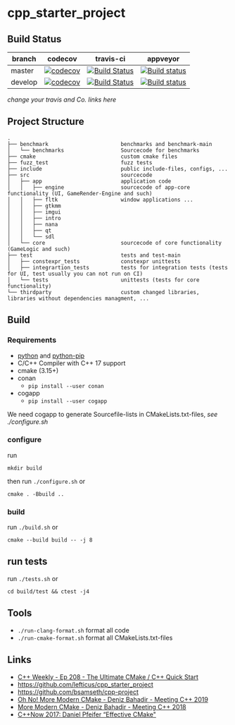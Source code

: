 # cpp_starter_project

## Build Status

| branch | codecov | travis-ci | appveyor |
|--------|---------|-----------|----------|
| master | [![codecov](https://codecov.io/gh/abeimler/cpp_starter_project/branch/master/graph/badge.svg)](https://codecov.io/gh/abeimler/cpp_starter_project) | [![Build Status](https://travis-ci.org/abeimler/cpp_starter_project.svg?branch=master)](https://travis-ci.org/abeimler/cpp_starter_project) | [![Build status](https://ci.appveyor.com/api/projects/status/7kk70jwamualyk72/branch/master?svg=true)](https://ci.appveyor.com/project/abeimler/cpp-starter-project/branch/master) |
| develop | [![codecov](https://codecov.io/gh/abeimler/cpp_starter_project/branch/develop/graph/badge.svg)](https://codecov.io/gh/abeimler/cpp_starter_project) | [![Build Status](https://travis-ci.org/abeimler/cpp_starter_project.svg?branch=develop)](https://travis-ci.org/abeimler/cpp_starter_project) | [![Build status](https://ci.appveyor.com/api/projects/status/7kk70jwamualyk72/branch/develop?svg=true)](https://ci.appveyor.com/project/abeimler/cpp-starter-project/branch/develop) |

_change your travis and Co. links here_

## Project Structure

```text
.
├── benchmark                       benchmarks and benchmark-main
│   └── benchmarks                  Sourcecode for benchmarks
├── cmake                           custom cmake files
├── fuzz_test                       fuzz tests
├── include                         public include-files, configs, ...
├── src                             sourcecode
│   ├── app                         application code
│   │   ├── engine                  sourcecode of app-core functionality (UI, GameRender-Engine and such)
│   │   ├── fltk                    window applications ...
│   │   ├── gtkmm
│   │   ├── imgui
│   │   ├── intro
│   │   ├── nana
│   │   ├── qt
│   │   └── sdl
│   └── core                        sourcecode of core functionality (GameLogic and such)
├── test                            tests and test-main
│   ├── constexpr_tests             constexpr unittests
│   ├── integrartion_tests          tests for integration tests (tests for UI, test usually you can not run on CI)
│   └── tests                       unittests (tests for core functionality)
└── thirdparty                      custom changed libraries, libraries without dependencies managment, ...
```



## Build

### Requirements

 - [python](https://www.python.org/downloads/) and [python-pip](https://pip.pypa.io/en/stable/installing/)
 - C/C++ Compiler with C++ 17 support
 - cmake (3.15+)
 - conan
   - `pip install --user conan`
 - cogapp   
   - `pip install --user cogapp`

We need cogapp to generate Sourcefile-lists in CMakeLists.txt-files, _see ./configure.sh_

### configure

run 
```
mkdir build
``` 
then run `./configure.sh` or 
```
cmake . -Bbuild ..
```

### build

run `./build.sh` or 
```
cmake --build build -- -j 8
```

## run tests

run `./tests.sh` or 
```
cd build/test && ctest -j4
```


## Tools

 - `./run-clang-format.sh` format all code
 - `./run-cmake-format.sh` format all CMakeLists.txt-files
  



## Links

 - [C++ Weekly - Ep 208 - The Ultimate CMake / C++ Quick Start](https://www.youtube.com/watch?v=YbgH7yat-Jo)
 - https://github.com/lefticus/cpp_starter_project
 - https://github.com/bsamseth/cpp-project
 - [Oh No! More Modern CMake - Deniz Bahadir - Meeting C++ 2019](https://www.youtube.com/watch?v=y9kSr5enrSk)
 - [More Modern CMake - Deniz Bahadir - Meeting C++ 2018](https://www.youtube.com/watch?v=y7ndUhdQuU8)
 - [C++Now 2017: Daniel Pfeifer “Effective CMake"](https://www.youtube.com/watch?v=bsXLMQ6WgIk)